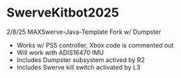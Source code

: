 # SwerveKitbot2025
 2/8/25 MAXSwerve-Java-Template Fork w/ Dumpster

- Works w/ PS5 controller, Xbox code is commented out
- Will work with ADIS16470 IMU
- Includes Dumpster subsystem actived by R2
- Includes Swerve kill switch activated by L3
